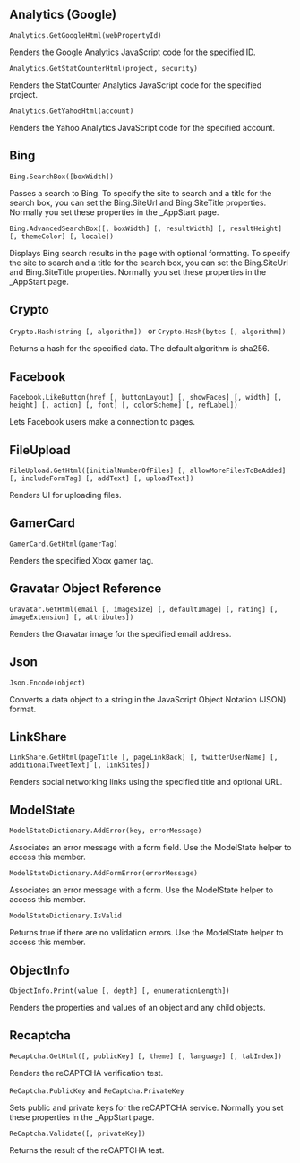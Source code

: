 ## Analytics (Google)
`Analytics.GetGoogleHtml(webPropertyId)`

Renders the Google Analytics JavaScript code for the specified ID.

`Analytics.GetStatCounterHtml(project, security)`

Renders the StatCounter Analytics JavaScript code for the specified project.

`Analytics.GetYahooHtml(account)`

Renders the Yahoo Analytics JavaScript code for the specified account.

## Bing
`Bing.SearchBox([boxWidth])`

Passes a search to Bing. To specify the site to search and a title for the search box, you can set the Bing.SiteUrl and Bing.SiteTitle properties. Normally you set these properties in the _AppStart page.

`Bing.AdvancedSearchBox([, boxWidth] [, resultWidth] [, resultHeight] [, themeColor] [, locale])`
  
Displays Bing search results in the page with optional formatting. To specify the site to search and a title for the search box, you  can set the Bing.SiteUrl and Bing.SiteTitle properties. Normally you set these properties in the _AppStart page.
  
## Crypto
`Crypto.Hash(string [, algorithm]) ` or `Crypto.Hash(bytes [, algorithm])`
  
Returns a hash for the specified data. The default algorithm is sha256.
  
## Facebook
`Facebook.LikeButton(href [, buttonLayout] [, showFaces] [, width] [, height] [, action] [, font] [, colorScheme] [, refLabel])`
  
Lets Facebook users make a connection to pages.
  
## FileUpload
  
`FileUpload.GetHtml([initialNumberOfFiles] [, allowMoreFilesToBeAdded] [, includeFormTag] [, addText] [, uploadText])`
  
Renders UI for uploading files.
  
## GamerCard
`GamerCard.GetHtml(gamerTag)`

Renders the specified Xbox gamer tag.

## Gravatar Object Reference
`Gravatar.GetHtml(email [, imageSize] [, defaultImage] [, rating] [, imageExtension] [, attributes])`

Renders the Gravatar image for the specified email address.

## Json
`Json.Encode(object)`

Converts a data object to a string in the JavaScript Object Notation (JSON) format.

## LinkShare
`LinkShare.GetHtml(pageTitle [, pageLinkBack] [, twitterUserName] [, additionalTweetText] [, linkSites])`

Renders social networking links using the specified title and optional URL.

## ModelState
`ModelStateDictionary.AddError(key, errorMessage)`

Associates an error message with a form field. Use the ModelState helper to access this member.

`ModelStateDictionary.AddFormError(errorMessage)`

Associates an error message with a form. Use the ModelState helper to access this member.

`ModelStateDictionary.IsValid`

Returns true if there are no validation errors. Use the ModelState helper to access this member.

## ObjectInfo
`ObjectInfo.Print(value [, depth] [, enumerationLength])`

Renders the properties and values of an object and any child objects.

## Recaptcha
`Recaptcha.GetHtml([, publicKey] [, theme] [, language] [, tabIndex])`

Renders the reCAPTCHA verification test.

`ReCaptcha.PublicKey` and `ReCaptcha.PrivateKey`

Sets public and private keys for the reCAPTCHA service. Normally you set these properties in the _AppStart page.

`ReCaptcha.Validate([, privateKey])`

Returns the result of the reCAPTCHA test.
